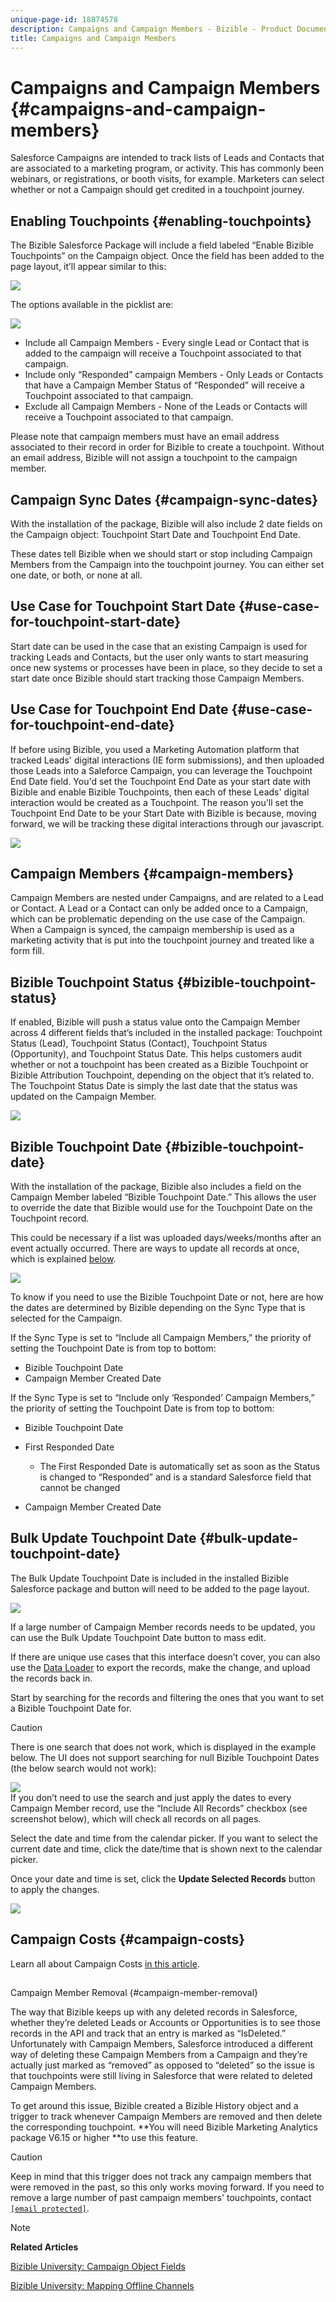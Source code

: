 ```yaml
---
unique-page-id: 18874578
description: Campaigns and Campaign Members - Bizible - Product Documentation
title: Campaigns and Campaign Members
---
```


# Campaigns and Campaign Members {#campaigns-and-campaign-members}

Salesforce Campaigns are intended to track lists of Leads and Contacts that are associated to a marketing program, or activity. This has commonly been webinars, or registrations, or booth visits, for example. Marketers can select whether or not a Campaign should get credited in a touchpoint journey.

## Enabling Touchpoints {#enabling-touchpoints}

The Bizible Salesforce Package will include a field labeled “Enable Bizible Touchpoints” on the Campaign object. Once the field has been added to the page layout, it’ll appear similar to this:

![](assets/1.png)

The options available in the picklist are:

![](assets/2.png)

* Include all Campaign Members - Every single Lead or Contact that is added to the campaign will receive a Touchpoint associated to that campaign.
* Include only “Responded” campaign Members - Only Leads or Contacts that have a Campaign Member Status of “Responded” will receive a Touchpoint associated to that campaign.
* Exclude all Campaign Members - None of the Leads or Contacts will receive a Touchpoint associated to that campaign.

Please note that campaign members must have an email address associated to their record in order for Bizible to create a touchpoint. Without an email address, Bizible will not assign a touchpoint to the campaign member.

## Campaign Sync Dates {#campaign-sync-dates}

With the installation of the package, Bizible will also include 2 date fields on the Campaign object: Touchpoint Start Date and Touchpoint End Date.

These dates tell Bizible when we should start or stop including Campaign Members from the Campaign into the touchpoint journey. You can either set one date, or both, or none at all.

## Use Case for Touchpoint Start Date {#use-case-for-touchpoint-start-date}

Start date can be used in the case that an existing Campaign is used for tracking Leads and Contacts, but the user only wants to start measuring once new systems or processes have been in place, so they decide to set a start date once Bizible should start tracking those Campaign Members.

## Use Case for Touchpoint End Date {#use-case-for-touchpoint-end-date}

If before using Bizible, you used a Marketing Automation platform that tracked Leads' digital interactions (IE form submissions), and then uploaded those Leads into a Saleforce Campaign, you can leverage the Touchpoint End Date field. You'd set the Touchpoint End Date as your start date with Bizible and enable Bizible Touchpoints, then each of these Leads' digital interaction would be created as a Touchpoint. The reason you'll set the Touchpoint End Date to be your Start Date with Bizible is because, moving forward, we will be tracking these digital interactions through our javascript.

![](assets/3.png)

## Campaign Members {#campaign-members}

Campaign Members are nested under Campaigns, and are related to a Lead or Contact. A Lead or a Contact can only be added once to a Campaign, which can be problematic depending on the use case of the Campaign. When a Campaign is synced, the campaign membership is used as a marketing activity that is put into the touchpoint journey and treated like a form fill.

## Bizible Touchpoint Status {#bizible-touchpoint-status}

If enabled, Bizible will push a status value onto the Campaign Member across 4 different fields that’s included in the installed package: Touchpoint Status (Lead), Touchpoint Status (Contact), Touchpoint Status (Opportunity), and Touchpoint Status Date. This helps customers audit whether or not a touchpoint has been created as a Bizible Touchpoint or Bizible Attribution Touchpoint, depending on the object that it’s related to. The Touchpoint Status Date is simply the last date that the status was updated on the Campaign Member.

![](assets/4.png)

## Bizible Touchpoint Date {#bizible-touchpoint-date}

With the installation of the package, Bizible also includes a field on the Campaign Member labeled “Bizible Touchpoint Date.” This allows the user to override the date that Bizible would use for the Touchpoint Date on the Touchpoint record. 

This could be necessary if a list was uploaded days/weeks/months after an event actually occurred. There are ways to update all records at once, which is explained [below](#below).

![](assets/5.png)

To know if you need to use the Bizible Touchpoint Date or not, here are how the dates are determined by Bizible depending on the Sync Type that is selected for the Campaign.

If the Sync Type is set to “Include all Campaign Members,” the priority of setting the Touchpoint Date is from top to bottom:

* Bizible Touchpoint Date
* Campaign Member Created Date

If the Sync Type is set to “Include only ‘Responded’ Campaign Members,” the priority of setting the Touchpoint Date is from top to bottom:

* Bizible Touchpoint Date
* First Responded Date

    * The First Responded Date is automatically set as soon as the Status is changed to “Responded” and is a standard Salesforce field that cannot be changed

* Campaign Member Created Date

## Bulk Update Touchpoint Date {#bulk-update-touchpoint-date}

The Bulk Update Touchpoint Date is included in the installed Bizible Salesforce package and button will need to be added to the page layout.

![](assets/6.png)

If a large number of Campaign Member records needs to be updated, you can use the Bulk Update Touchpoint Date button to mass edit.

If there are unique use cases that this interface doesn’t cover, you can also use the [Data Loader](http://dataloader.io/) to export the records, make the change, and upload the records back in.

Start by searching for the records and filtering the ones that you want to set a Bizible Touchpoint Date for.

>[!CAUTION]
>
>There is one search that does not work, which is displayed in the example below. The UI does not support searching for null Bizible Touchpoint Dates (the below search would not work):

![](assets/7.png)   
If you don’t need to use the search and just apply the dates to every Campaign Member record, use the “Include All Records” checkbox (see screenshot below), which will check all records on all pages.

Select the date and time from the calendar picker. If you want to select the current date and time, click the date/time that is shown next to the calendar picker.

Once your date and time is set, click the **Update Selected Records** button to apply the changes.

![](assets/8.png)

## Campaign Costs {#campaign-costs}

Learn all about Campaign Costs [in this article](http://docs.marketo.com/x/QAEgAQ).

##   
Campaign Member Removal {#campaign-member-removal}

The way that Bizible keeps up with any deleted records in Salesforce, whether they’re deleted Leads or Accounts or Opportunities is to see those records in the API and track that an entry is marked as “IsDeleted.” Unfortunately with Campaign Members, Salesforce introduced a different way of deleting these Campaign Members from a Campaign and they’re actually just marked as “removed” as opposed to “deleted” so the issue is that touchpoints were still living in Salesforce that were related to deleted Campaign Members.

To get around this issue, Bizible created a Bizible History object and a trigger to track whenever Campaign Members are removed and then delete the corresponding touchpoint. **You will need Bizible Marketing Analytics package V6.15 or higher **to use this feature.

>[!CAUTION]
>
>Keep in mind that this trigger does not track any campaign members that were removed in the past, so this only works moving forward. If you need to remove a large number of past campaign members' touchpoints, contact [`[email protected]`](http://docs.marketo.com/cdn-cgi/l/email-protection#62111712120d101622000b180b000e074c010d0f).

>[!NOTE]
>
>**Related Articles**
>
>[Bizible University: Campaign Object Fields](https://universityonline.marketo.com/courses/bizible-fundamentals-channel-management/#/page/5c63007334d9f0367662b758)
>
>[Bizible University: Mapping Offline Channels](https://universityonline.marketo.com/courses/bizible-fundamentals-channel-management/#/page/5c630eca34d9f0367662b77f)

